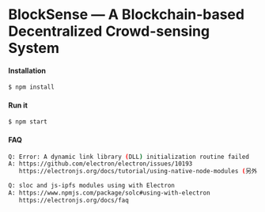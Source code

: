 # BlockSense — A Blockchain-based Decentralized Crowd-sensing System

#### Installation

```bash
$ npm install
```

#### Run it

```bash
$ npm start
```

#### FAQ

```bash
Q: Error: A dynamic link library (DLL) initialization routine failed
A: https://github.com/electron/electron/issues/10193
   https://electronjs.org/docs/tutorial/using-native-node-modules (另外补充：只有在"dependencies"中的modules才会被rebuild，所以失败的同学检查一下package.json文件)

Q: sloc and js-ipfs modules using with Electron
A: https://www.npmjs.com/package/solc#using-with-electron
   https://electronjs.org/docs/faq
```